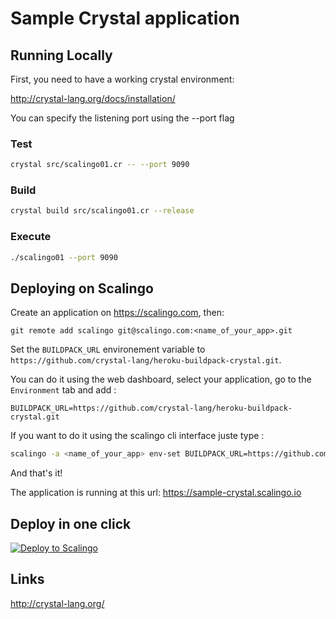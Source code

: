 Sample Crystal application
======================================

Running Locally
---------------

First, you need to have a working crystal environment:

http://crystal-lang.org/docs/installation/

You can specify the listening port using the --port flag

### Test
```sh
crystal src/scalingo01.cr -- --port 9090
```

### Build
```sh
crystal build src/scalingo01.cr --release
```

### Execute
```sh
./scalingo01 --port 9090
```

Deploying on Scalingo
---------------------

Create an application on https://scalingo.com, then:

```
git remote add scalingo git@scalingo.com:<name_of_your_app>.git
```
Set the `BUILDPACK_URL` environement variable to `https://github.com/crystal-lang/heroku-buildpack-crystal.git`.

You can do it using the web dashboard, select your application, go to the `Environment` tab and add :
```
BUILDPACK_URL=https://github.com/crystal-lang/heroku-buildpack-crystal.git
```

If you want to do it using the scalingo cli interface juste type :
```sh
scalingo -a <name_of_your_app> env-set BUILDPACK_URL=https://github.com/crystal-lang/heroku-buildpack-crystal.git
```

And that's it!

The application is running at this url: https://sample-crystal.scalingo.io

Deploy in one click
-------------------

[![Deploy to Scalingo](https://cdn.scalingo.com/deploy/button.svg)](https://my.scalingo.com/deploy)

Links
-----
http://crystal-lang.org/
